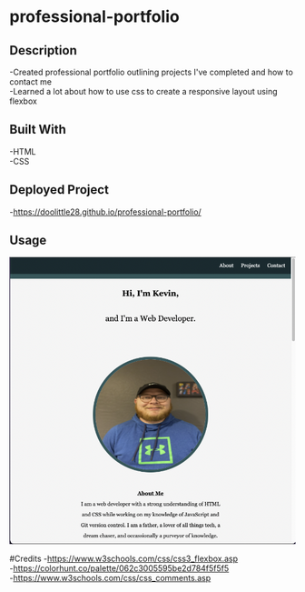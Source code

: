 # professional-portfolio

## Description 

-Created professional portfolio outlining projects I've completed and how to contact me  
-Learned a lot about how to use css to create a responsive layout using flexbox  

## Built With

-HTML  
-CSS  

## Deployed Project

-https://doolittle28.github.io/professional-portfolio/  

## Usage 

![Screenshot of Portfolio](Assets/images/portfolioscreenshot.png) 
  
  
#Credits 
-https://www.w3schools.com/css/css3_flexbox.asp  
-https://colorhunt.co/palette/062c3005595be2d784f5f5f5  
-https://www.w3schools.com/css/css_comments.asp  
